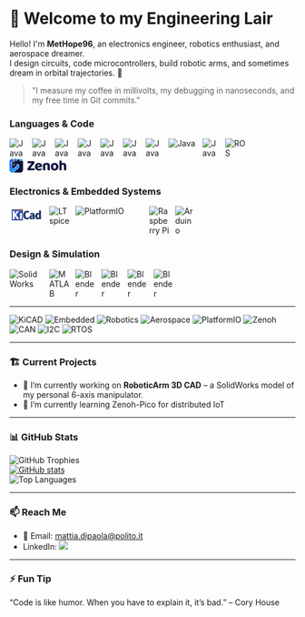 # 🤖 Welcome to my Engineering Lair 
Hello! I'm **MetHope96**, an electronics engineer, robotics enthusiast, and aerospace dreamer.  
I design circuits, code microcontrollers, build robotic arms, and sometimes dream in orbital trajectories. 🚀 

> "I measure my coffee in millivolts, my debugging in nanoseconds, and my free time in Git commits."

### Languages & Code
<img align="left" alt="Java" width="30px" style="padding-right:10px;" src="https://cdn.jsdelivr.net/gh/devicons/devicon/icons/c/c-original.svg" />
<img align="left" alt="Java" width="30px" style="padding-right:10px;" src="https://cdn.jsdelivr.net/gh/devicons/devicon/icons/cplusplus/cplusplus-original.svg" />
<img align="left" alt="Java" width="30px" style="padding-right:10px;" src="https://cdn.jsdelivr.net/gh/devicons/devicon/icons/python/python-original.svg" />
<img align="left" alt="Java" width="30px" style="padding-right:10px;" src="https://cdn.jsdelivr.net/gh/devicons/devicon/icons/linux/linux-original.svg" />
<img align="left" alt="Java" width="30px" style="padding-right:10px;" src="https://cdn.jsdelivr.net/gh/devicons/devicon/icons/cmake/cmake-original.svg" />
<img align="left" alt="Java" width="30px" style="padding-right:10px;" src="https://cdn.jsdelivr.net/gh/devicons/devicon/icons/git/git-original.svg" />
<img align="left" alt="Java" width="30px" style="padding-right:10px;" src="https://cdn.jsdelivr.net/gh/devicons/devicon/icons/github/github-original.svg" />
<img align="left" alt="Java" width="50px" style="padding-right:10px;" src="https://cdn.jsdelivr.net/gh/devicons/devicon/icons/latex/latex-original.svg" />
<img align="left" alt="Java" width="30px" style="padding-right:10px;" src="https://cdn.jsdelivr.net/gh/devicons/devicon/icons/vscode/vscode-original.svg" />
<img align="left" alt="ROS" width="36px" style="padding-right:10px;" src="https://cdn.jsdelivr.net/gh/devicons/devicon/icons/ros/ros-original.svg"/>
<img align="left" alt="Zenoh" width="100px" style="padding-right:10px;" src="https://raw.githubusercontent.com/eclipse-zenoh/zenoh/master/zenoh-dragon.png"/>
<br clear="left"/>

### Electronics & Embedded Systems
<img align="left" alt="KiCad" width="60px" style="padding-right:10px;" src="https://github.com/kicad/.github/blob/main/images/kicad_logo_small.png?raw=true"/>
<img align="left" alt="LTspice" width="36px" style="padding-right:10px;" src="https://logo.svgcdn.com/simple-icons/ltspice-dark.svg"/>
<img align="left" alt="PlatformIO" width="120px" style="padding-right:10px;" src="https://img.shields.io/badge/PlatformIO-000000?style=for-the-badge&logo=platformio&logoColor=white"/>
<img align="left" alt="Raspberry Pi" width="36px" style="padding-right:10px;" src="https://cdn.jsdelivr.net/gh/devicons/devicon/icons/raspberrypi/raspberrypi-original.svg"/>
<img align="left" alt="Arduino" width="36px" style="padding-right:10px;" src="https://cdn.jsdelivr.net/gh/devicons/devicon/icons/arduino/arduino-original.svg"/>
<br clear="left"/>

### Design & Simulation

<img align="left" alt="SolidWorks" width="60px" style="padding-right:10px;" src="https://1000logos.net/wp-content/uploads/2020/08/SolidWorks-Logo.jpg"/>
<img align="left" alt="MATLAB" width="36px" style="padding-right:10px;" src="https://cdn.jsdelivr.net/gh/devicons/devicon/icons/matlab/matlab-original.svg"/>
<img align="left" alt="Blender" width="36px" style="padding-right:10px;" src="https://cdn.jsdelivr.net/gh/devicons/devicon/icons/blender/blender-original.svg"/>
<img align="left" alt="Blender" width="36px" style="padding-right:10px;" src="https://cdn.jsdelivr.net/gh/devicons/devicon/icons/fusion/fusion-original.svg"/>
<img align="left" alt="Blender" width="36px" style="padding-right:10px;" src="https://cdn.jsdelivr.net/gh/devicons/devicon/icons/illustrator/illustrator-original.svg"/>
<img align="left" alt="Blender" width="36px" style="padding-right:10px;" src="https://cdn.jsdelivr.net/gh/devicons/devicon/icons/gimp/gimp-original.svg"/>
<br clear="left"/>

---

![KiCAD](https://img.shields.io/badge/KiCAD-F2762F?style=for-the-badge&logo=kicad&logoColor=white)
![Embedded](https://img.shields.io/badge/Embedded-C%2B%2B-blue?style=for-the-badge)
![Robotics](https://img.shields.io/badge/Robotics-ROS%20%7C%20PX4-darkgreen?style=for-the-badge)
![Aerospace](https://img.shields.io/badge/Aerospace-Δ-%233366FF?style=for-the-badge)
![PlatformIO](https://img.shields.io/badge/PlatformIO-000000?style=for-the-badge&logo=platformio&logoColor=white)
![Zenoh](https://img.shields.io/badge/Zenoh-Pico-8A2BE2?style=for-the-badge)
![CAN](https://img.shields.io/badge/CAN-Bus-FF6A00?style=for-the-badge)
![I2C](https://img.shields.io/badge/I%C2%B2C-Protocol-00AEEF?style=for-the-badge)
![RTOS](https://img.shields.io/badge/RTOS-FreeRTOS-3DDC84?style=for-the-badge)

---

### 🏗️ Current Projects
  - 🔭 I’m currently working on **RoboticArm 3D CAD** – a SolidWorks model of my personal 6-axis manipulator.
  - 🌱 I’m currently learning Zenoh-Pico for distributed IoT

---

### 📊 GitHub Stats
![GitHub Trophies](https://github-profile-trophy.vercel.app/?username=MetHope96&theme=gruvbox)  
[![GitHub stats](https://github-readme-stats.vercel.app/api?username=MetHope96&show_icons=true&count_private=true&theme=gruvbox)](https://github.com/anuraghazra/github-readme-stats)  
![Top Languages](https://github-readme-stats.vercel.app/api/top-langs/?username=MetHope96&layout=compact&theme=gruvbox)  

---

### 📫 Reach Me
  - 📧 Email: mattia.dipaola@polito.it
  - LinkedIn: [<img src="https://cdn-icons-png.flaticon.com/512/174/174857.png" width="20"/>](linkedin.com/in/mattia-dipaola-047700214)

---

### ⚡ Fun Tip

“Code is like humor. When you have to explain it, it’s bad.” – Cory House

<!--
**MetHope96/MetHope96** is a ✨ _special_ ✨ repository because its `README.md` (this file) appears on your GitHub profile.

Here are some ideas to get you started:

- 🔭 I’m currently working on ...
- 🌱 I’m currently learning ...
- 👯 I’m looking to collaborate on ...
- 🤔 I’m looking for help with ...
- 💬 Ask me about ...
- 📫 How to reach me: ...
- 😄 Pronouns: ...
- ⚡ Fun fact: ...
-->

